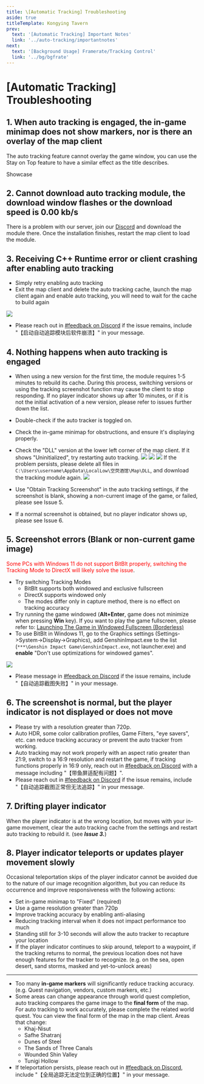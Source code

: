```yaml
---
title: \[Automatic Tracking] Troubleshooting
aside: true
titleTemplate: Kongying Tavern
prev:
  text: '[Automatic Tracking] Important Notes'
  link: '../auto-tracking/importantnotes'
next:
  text: '[Background Usage] Framerate/Tracking Control'
  link: '../bg/bgfrate'
---
```


# [Automatic Tracking] Troubleshooting

## 1. When auto tracking is engaged, the in-game minimap does not show markers, nor is there an overlay of the map client

The auto tracking feature cannot overlay the game window, you can use the Stay on Top feature to have a similar effect as the title describes.

Showcase
<MediaIntroduction 
  media="reddit"
  text="The Best Underground Map (Kongying Tavern x Teyvat Map Institute)"
  link="https://www.reddit.com/r/Genshin_Impact/comments/12znlyd/the_best_underground_map_kongying_tavern_x_teyvat/"
/>

## 2. Cannot download auto tracking module, the download window flashes or the download speed is 0.00 kb/s

There is a problem with our server, join our [Discord](https://discord.gg/S7MxgjcbtD) and download the module there. Once the installation finishes, restart the map client to load the module.

## 3. Receiving C++ Runtime error or client crashing after enabling auto tracking

- Simply retry enabling auto tracking
- Exit the map client and delete the auto tracking cache, launch the map client again and enable auto tracking, you will need to wait for the cache to build again

![](/imgs/en/manual/auto-tracking/6.png)

- Please reach out in [#feedback on Discord](https://discord.gg/8wgttNDwse) if the issue remains, include "【启动自动追踪模块后软件崩溃】" in your message.

## 4. Nothing happens when auto tracking is engaged

- When using a new version for the first time, the module requires 1-5 minutes to rebuild its cache. During this process, switching versions or using the tracking screenshot function may cause the client to stop responding. If no player indicator shows up after 10 minutes, or if it is not the initial activation of a new version, please refer to issues further down the list.
- Double-check if the auto tracker is toggled on.
- Check the in-game minimap for obstructions, and ensure it's displaying properly.
- Check the "DLL" version at the lower left corner of the map client. If it shows "Uninitialized", try restarting auto tracking.
  ![](/imgs/en/manual/auto-tracking/3.png)
  ![](/imgs/en/manual/auto-tracking/4.png)
  ![](/imgs/en/manual/auto-tracking/5.png)
  If the problem persists, please delete all files in `C:\Users\username\AppData\LocalLow\空荧酒馆\Map\DLL`, and download the tracking module again.
  ![](/imgs/en/manual/auto-tracking/1.png)

- Use "Obtain Tracking Screenshot" in the auto tracking settings, if the screenshot is blank, showing a non-current image of the game, or failed, please see Issue 5.
- If a normal screenshot is obtained, but no player indicator shows up, please see Issue 6.

## 5. Screenshot errors (Blank or non-current game image)

<span style="color: red">Some PCs with Windows 11 do not support BitBlt properly, switching the Tracking Mode to DirectX will likely solve the issue</span>.

- Try switching Tracking Modes
  - BitBlt supports both windowed and exclusive fullscreen
  - DirectX supports windowed only
  - The modes differ only in capture method, there is no effect on tracking accuracy
- Try running the game windowed (**Alt+Enter**, game does not minimize when pressing **Win** key). If you want to play the game fullscreen, please refer to: [Launching The Game in Windowed Fullscreen (Borderless)](../overlay-mode/fullscreen-windowed/launching.md)
- To use BitBlt in Windows 11, go to the Graphics settings (Settings->System->Display->Graphics), add GenshinImpact.exe to the list (`***\Genshin Impact Game\GenshinImpact.exe`, not launcher.exe) and **enable** "Don't use optimizations for windowed games".

![](/imgs/en/manual/auto-tracking/windowedoptimization.png)

- Please message in [#feedback on Discord](https://discord.gg/8wgttNDwse) if the issue remains, include "【自动追踪截图失败】" in your message.

## 6. The screenshot is normal, but the player indicator is not displayed or does not move

- Please try with a resolution greater than 720p.
- Auto HDR, some color calibration profiles, Game Filters, "eye savers", etc. can reduce tracking accuracy or prevent the auto tracker from working.
- Auto tracking may not work properly with an aspect ratio greater than 21:9, switch to a 16:9 resolution and restart the game, if tracking functions properly in 16:9 only, reach out in [#feedback on Discord](https://discord.gg/8wgttNDwse) with a message including "【带鱼屏适配有问题】".
- Please reach out in [#feedback on Discord](https://discord.gg/8wgttNDwse) if the issue remains, include "【自动追踪截图正常但无法追踪】" in your message.

## 7. Drifting player indicator

When the player indicator is at the wrong location, but moves with your in-game movement, clear the auto tracking cache from the settings and restart auto tracking to rebuild it. (see **_Issue 3._**)

## 8. Player indicator teleports or updates player movement slowly

Occasional teleportation skips of the player indicator cannot be avoided due to the nature of our image recognition algorithm, but you can reduce its occurrence and improve responsiveness with the following actions:

- Set in-game minimap to "Fixed" (required)
- Use a game resolution greater than 720p
- Improve tracking accuracy by enabling anti-aliasing
- Reducing tracking interval when it does not impact performance too much
- Standing still for 3-10 seconds will allow the auto tracker to recapture your location
- If the player indicator continues to skip around, teleport to a waypoint, if the tracking returns to normal, the previous location does not have enough features for the tracker to recognize. (e.g. on the sea, open desert, sand storms, masked and yet-to-unlock areas)

---

- Too many **in-game markers** will significantly reduce tracking accuracy. (e.g. Quest navigation, vendors, custom markers, etc.)
- Some areas can change appearance through world quest completion, auto tracking compares the game image to the **final form** of the map. For auto tracking to work accurately, please complete the related world quest. You can view the final form of the map in the map client. Areas that change:
  - Khaj-Nisut
  - Safhe Shatranj
  - Dunes of Steel
  - The Sands of Three Canals
  - Wounded Shin Valley
  - Tunigi Hollow
- If teleportation persists, please reach out in [#feedback on Discord](https://discord.gg/8wgttNDwse), include "【全局追踪无法定位到正确的位置】" in your message.
